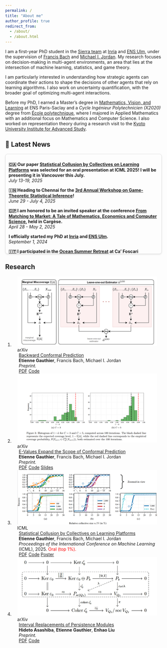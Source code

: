 ```yaml
---
permalink: /
title: "About me"
author_profile: true
redirect_from: 
  - /about/
  - /about.html
---
```


I am a first-year PhD student in the [Sierra team](https://sierra-mlopt.github.io/) at [Inria](https://www.inria.fr/en) and [ENS Ulm](https://www.di.ens.fr/), under the supervision of [Francis Bach](https://www.di.ens.fr/~fbach/) and [Michael I. Jordan](https://people.eecs.berkeley.edu/~jordan/). My research focuses on decision-making in multi-agent environments, an area that lies at the intersection of machine learning, statistics, and game theory.

I am particularly interested in understanding how strategic agents can coordinate their actions to shape the decisions of other agents that rely on learning algorithms. I also work on uncertainty quantification, with the broader goal of optimizing multi-agent interactions.

Before my PhD, I earned a Master’s degree in [Mathematics, Vision, and Learning](https://www.master-mva.com/) at ENS Paris-Saclay and a *Cycle Ingénieur Polytechnicien (X2020)* degree from [École polytechnique](https://www.polytechnique.edu/), where I majored in Applied Mathematics with an additional focus on Mathematics and Computer Science. I also worked on representation theory during a research visit to the [Kyoto University Institute for Advanced Study](https://kuias.kyoto-u.ac.jp/).

## 📰 Latest News

<div style="border: 1px solid #ddd; padding: 10px; margin-bottom: 20px; max-height: 300px; overflow-y: auto; border-radius: 8px; box-shadow: 0 2px 4px rgba(0,0,0,0.1);">

  <!-- <p>
    <strong><a href="https://www.cloudaeye.com/"> 👨‍💻 Rejoined Cloudaeye as ML Researcher</a></strong><br>
    <em>July 1, 2024</em><br>
    I'm excited to announce that I have rejoined Cloudaeye as an ML Researcher.
  </p> -->
  <p>
  <strong> 🇨🇦 Our paper <a href="https://arxiv.org/abs/2502.04879">Statistical Collusion by Collectives on Learning Platforms</a> was selected for an oral presentation at ICML 2025! I will be presenting it in Vancouver this July.</strong>
  <br><em>July 13-19, 2025</em><br>
  </p>

  <p>
  <strong> 🇮🇳 Heading to Chennai for the <a href="https://workshops.birs.ca/events/25w5482">3rd Annual Workshop on Game-Theoretic Statistical Inference</a>!</strong>
  <br><em>June 29 - July 4, 2025</em><br>
  </p>

  <p>
  <strong> 🇨🇵 I am honored to be an invited speaker at the conference <a href="https://oceanerc.com/cargese-2/">From Matching to Market: A Tale of Mathematics, Economics and Computer Science</a>, held in Cargèse.</strong>
  <br><em>April 28 - May 2, 2025</em><br>
  </p>

  <p>
  <strong> I officially started my PhD at <a href="https://www.inria.fr/en">Inria</a> and <a href="https://www.di.ens.fr/">ENS Ulm</a>.</strong>
  <br><em>September 1, 2024</em><br>
  </p>

  <p>
  <strong> 🇮🇹 I participated in the <a href="https://oceanerc.com/events/">Ocean Summer Retreat</a> at Ca’ Foscari University of Venice.</strong>
  <br><em>July 7-12, 2024</em><br>
  </p>

  <!-- <p>
    <strong><a href="https://www.linkedin.com/posts/hardik-prabhu_github-hardikprabhuenergy-time-series-anomaly-detection-activity-7145848258379120640-UgQN?utm_source=share&utm_medium=member_desktop"> 🥳 Paper accepted at AI4TS workshop of AAAI24 </a></strong><br>
    <em>December  27, 2023</em><br>
    I am thrilled to announce that our paper, "Generative Adversarial Network with Soft-Dynamic Time Warping and Parallel Reconstruction for Energy Time Series Anomaly Detection," has been accepted at the AI4TS Workshop@AAAI 2024. 
  </p>

  <p>
    <strong><a href="https://cps.iisc.ac.in/">🏛️ Joined IISc as a Research Associate</a></strong><br>
    <em>November 15, 2023</em><br>
    I am thrilled to announce that I have joined the Robert Bosch Centre for Cyber Physical Systems at the Indian Institute of Science (IISc) as a Research Associate.
  </p> -->
  


  <!-- Repeat the <p>...</p> block for each news item -->
  
</div>

<!-- Research
====== -->
## Research
<!-- <link href="https://stackpath.bootstrapcdn.com/bootstrap/4.5.2/css/bootstrap.min.css" rel="stylesheet"> -->
<!-- <link rel="stylesheet" href="./publications.css"> -->
<div class="publications">
<ol class="bibliography">
 <!-- <link rel="stylesheet" href="./assets/css/style.css"> -->
 <li>
<div class="pub-row">
  <div class="col-sm-3 abbr" style="position: relative;padding-right: 15px;padding-left: 15px;">
    <img src="./images/looestimator.png" class="teaser img-fluid z-depth-1" style="width=100;height=40%" />
            <abbr class="badge">arXiv</abbr>
  </div>
  <div class="col-sm-9" style="position: relative;padding-right: 15px;padding-left: 20px;">
      <div class="title"><a href="https://arxiv.org/abs/2505.13732">Backward Conformal Prediction</a></div>
      <div class="author"><strong>Etienne Gauthier</strong>, Francis Bach, Michael I. Jordan</div>
      <div class="periodical"><em>Preprint.</em>
      </div>
  
  <div class="links">
  <a href="https://arxiv.org/abs/2505.13732" class="btn btn-sm z-depth-0" role="button" target="_blank">PDF</a>
  <a href="https://github.com/GauthierE/backward-cp" class="btn btn-sm z-depth-0" role="button" target="_blank">Code</a>
  <!-- <a href="https://bib.yliu.me/MICCAI23.txt" class="btn btn-sm z-depth-0" role="button" target="_blank">BibTex</a>
  <strong><i style="color:#e74d3c">Early Accept</i></strong> -->
  </div>
  </div>
</div>
</li>


 <li>
<div class="pub-row">
  <div class="col-sm-3 abbr" style="position: relative;padding-right: 15px;padding-left: 15px;">
    <img src="./images/evalues-expand-cp.png" class="teaser img-fluid z-depth-1" style="width=100;height=40%" />
            <abbr class="badge">arXiv</abbr>
  </div>
  <div class="col-sm-9" style="position: relative;padding-right: 15px;padding-left: 20px;">
      <div class="title"><a href="https://arxiv.org/abs/2503.13050">E-Values Expand the Scope of Conformal Prediction</a></div>
      <div class="author"><strong>Etienne Gauthier</strong>, Francis Bach, Michael I. Jordan</div>
      <div class="periodical"><em>Preprint.</em>
      </div>
  
  <div class="links">
  <a href="https://arxiv.org/abs/2503.13050" class="btn btn-sm z-depth-0" role="button" target="_blank">PDF</a>
  <a href="https://github.com/GauthierE/evalues-expand-cp" class="btn btn-sm z-depth-0" role="button" target="_blank">Code</a>
  <a href="/files/slides_evalues-expand-cp.pdf" class="btn btn-sm z-depth-0" role="button" target="_blank">Slides</a>
  <!-- <a href="https://bib.yliu.me/MICCAI23.txt" class="btn btn-sm z-depth-0" role="button" target="_blank">BibTex</a>
  <strong><i style="color:#e74d3c">Early Accept</i></strong> -->
  </div>
  </div>
</div>
</li>

<li>
<div class="pub-row">
  <div class="col-sm-3 abbr" style="position: relative;padding-right: 15px;padding-left: 15px;">
    <img src="./images/signal-unplanting.png" class="teaser img-fluid z-depth-1" style="width=100;height=40%" />
            <abbr class="badge">ICML</abbr>
  </div>
  <div class="col-sm-9" style="position: relative;padding-right: 15px;padding-left: 20px;">
      <div class="title"><a href="https://arxiv.org/abs/2502.04879">Statistical Collusion by Collectives on Learning Platforms</a></div>
      <div class="author"><strong>Etienne Gauthier</strong>, Francis Bach, Michael I. Jordan</div>
      <div class="periodical"><em>Proceedings of the International Conference on Machine Learning</em> (ICML), 2025. <span style="color: red;">Oral (top 1%).</span>
      </div>
  
  <div class="links">
  <a href="https://arxiv.org/abs/2502.04879" class="btn btn-sm z-depth-0" role="button" target="_blank">PDF</a>
  <a href="https://github.com/GauthierE/statistical-collusion" class="btn btn-sm z-depth-0" role="button" target="_blank">Code</a>
  <a href="/files/poster_statistical-collusion.pdf" class="btn btn-sm z-depth-0" role="button" target="_blank">Poster</a>
  <!-- <a href="https://bib.yliu.me/MICCAI23.txt" class="btn btn-sm z-depth-0" role="button" target="_blank">BibTex</a>
  <strong><i style="color:#e74d3c">Early Accept</i></strong> -->
  </div>
  </div>
</div>
</li>

<li>
<div class="pub-row">
  <div class="col-sm-3 abbr" style="position: relative;padding-right: 15px;padding-left: 15px;">
    <img src="./images/interval-replacement.jpg" class="teaser img-fluid z-depth-1" style="width=100;height=40%" />
            <abbr class="badge">arXiv</abbr>
  </div>
  <div class="col-sm-9" style="position: relative;padding-right: 15px;padding-left: 20px;">
      <div class="title"><a href="https://arxiv.org/abs/2403.08308">Interval Replacements of Persistence Modules</a></div>
      <div class="author"><strong>Hideto Asashiba</strong>, <strong>Etienne Gauthier</strong>, <strong>Enhao Liu</strong></div>
      <div class="periodical"><em>Preprint.</em>
      </div>
  
  <div class="links">
  <a href="https://arxiv.org/abs/2403.08308" class="btn btn-sm z-depth-0" role="button" target="_blank">PDF</a>
  <a href="https://github.com/GauthierE/interval-replacement" class="btn btn-sm z-depth-0" role="button" target="_blank">Code</a>
  <!-- <a href="https://bib.yliu.me/MICCAI23.txt" class="btn btn-sm z-depth-0" role="button" target="_blank">BibTex</a>
  <strong><i style="color:#e74d3c">Early Accept</i></strong> -->
  </div>
  </div>
</div>
</li>

<!-- <li>
<div class="pub-row">
  <div class="col-sm-3 abbr" style="position: relative;padding-right: 15px;padding-left: 15px;">
    <img src="./images/3953273590_704e3899d5_m.jpg" class="teaser img-fluid z-depth-1" style="width=100;height=40%" />
            <abbr class="badge">MICCAI</abbr>
  </div>
  <div class="col-sm-9" style="position: relative;padding-right: 15px;padding-left: 20px;">
      <div class="title"><a href="https://arxiv.org/pdf/2306.00988.pdf">Continual Learning for Abdominal Multi-Organ and Tumor Segmentation</a></div>
      <div class="author">Yixiao Zhang, Xinyi Li, Huimiao Chen, Alan Yuille, <strong>Yaoyao Liu*</strong>, Zongwei Zhou* (*Corresponding authors)</div>
      <div class="periodical"><em>International Conference on Medical Image Computing and Computer-Assisted Intervention <strong>(MICCAI)</strong>, 2023.</em>
      </div>
  
  <div class="links">
  <a href="https://arxiv.org/pdf/2306.00988.pdf" class="btn btn-sm z-depth-0" role="button" target="_blank">PDF</a>
  <a href="https://github.com/MrGiovanni/ContinualLearning" class="btn btn-sm z-depth-0" role="button" target="_blank">Code</a>
  <a href="https://bib.yliu.me/MICCAI23.txt" class="btn btn-sm z-depth-0" role="button" target="_blank">BibTex</a>
  <strong><i style="color:#e74d3c">Early Accept</i></strong>
  </div>  </div>  </div>
</li> -->
</ol>
</div>
<!-- Like many other Jekyll-based GitHub Pages templates, Academic Pages makes you separate the website's content from its form. The content & metadata of your website are in structured markdown files, while various other files constitute the theme, specifying how to transform that content & metadata into HTML pages. You keep these various markdown (.md), YAML (.yml), HTML, and CSS files in a public GitHub repository. Each time you commit and push an update to the repository, the [GitHub pages](https://pages.github.com/) service creates static HTML pages based on these files, which are hosted on GitHub's servers free of charge.

<!-- Many of the features of dynamic content management systems (like Wordpress) can be achieved in this fashion, using a fraction of the computational resources and with far less vulnerability to hacking and DDoSing. You can also modify the theme to your heart's content without touching the content of your site. If you get to a point where you've broken something in Jekyll/HTML/CSS beyond repair, your markdown files describing your talks, publications, etc. are safe. You can rollback the changes or even delete the repository and start over - just be sure to save the markdown files! Finally, you can also write scripts that process the structured data on the site, such as [this one](https://github.com/academicpages/academicpages.github.io/blob/master/talkmap.ipynb) that analyzes metadata in pages about talks to display [a map of every location you've given a talk](https://academicpages.github.io/talkmap.html).

Getting started
======
1. Register a GitHub account if you don't have one and confirm your e-mail (required!)
1. Fork [this template](https://github.com/academicpages/academicpages.github.io) by clicking the "Use this template" button in the top right. 
1. Go to the repository's settings (rightmost item in the tabs that start with "Code", should be below "Unwatch"). Rename the repository "[your GitHub username].github.io", which will also be your website's URL.
1. Set site-wide configuration and create content & metadata (see below -- also see [this set of diffs](http://archive.is/3TPas) showing what files were changed to set up [an example site](https://getorg-testacct.github.io) for a user with the username "getorg-testacct")
1. Upload any files (like PDFs, .zip files, etc.) to the files/ directory. They will appear at https://[your GitHub username].github.io/files/example.pdf.  
1. Check status by going to the repository settings, in the "GitHub pages" section

Site-wide configuration
------
The main configuration file for the site is in the base directory in [_config.yml](https://github.com/academicpages/academicpages.github.io/blob/master/_config.yml), which defines the content in the sidebars and other site-wide features. You will need to replace the default variables with ones about yourself and your site's github repository. The configuration file for the top menu is in [_data/navigation.yml](https://github.com/academicpages/academicpages.github.io/blob/master/_data/navigation.yml). For example, if you don't have a portfolio or blog posts, you can remove those items from that navigation.yml file to remove them from the header. 

Create content & metadata
------
For site content, there is one markdown file for each type of content, which are stored in directories like _publications, _talks, _posts, _teaching, or _pages. For example, each talk is a markdown file in the [_talks directory](https://github.com/academicpages/academicpages.github.io/tree/master/_talks). At the top of each markdown file is structured data in YAML about the talk, which the theme will parse to do lots of cool stuff. The same structured data about a talk is used to generate the list of talks on the [Talks page](https://academicpages.github.io/talks), each [individual page](https://academicpages.github.io/talks/2012-03-01-talk-1) for specific talks, the talks section for the [CV page](https://academicpages.github.io/cv), and the [map of places you've given a talk](https://academicpages.github.io/talkmap.html) (if you run this [python file](https://github.com/academicpages/academicpages.github.io/blob/master/talkmap.py) or [Jupyter notebook](https://github.com/academicpages/academicpages.github.io/blob/master/talkmap.ipynb), which creates the HTML for the map based on the contents of the _talks directory).

**Markdown generator**

The repository includes [a set of Jupyter notebooks](https://github.com/academicpages/academicpages.github.io/tree/master/markdown_generator
) that converts a CSV containing structured data about talks or presentations into individual markdown files that will be properly formatted for the Academic Pages template. The sample CSVs in that directory are the ones I used to create my own personal website at stuartgeiger.com. My usual workflow is that I keep a spreadsheet of my publications and talks, then run the code in these notebooks to generate the markdown files, then commit and push them to the GitHub repository.

How to edit your site's GitHub repository
------
Many people use a git client to create files on their local computer and then push them to GitHub's servers. If you are not familiar with git, you can directly edit these configuration and markdown files directly in the github.com interface. Navigate to a file (like [this one](https://github.com/academicpages/academicpages.github.io/blob/master/_talks/2012-03-01-talk-1.md) and click the pencil icon in the top right of the content preview (to the right of the "Raw | Blame | History" buttons). You can delete a file by clicking the trashcan icon to the right of the pencil icon. You can also create new files or upload files by navigating to a directory and clicking the "Create new file" or "Upload files" buttons. 

Example: editing a markdown file for a talk
![Editing a markdown file for a talk](/images/editing-talk.png)

For more info
------
More info about configuring Academic Pages can be found in [the guide](https://academicpages.github.io/markdown/), the [growing wiki](https://github.com/academicpages/academicpages.github.io/wiki), and you can always [ask a question on GitHub](https://github.com/academicpages/academicpages.github.io/discussions). The [guides for the Minimal Mistakes theme](https://mmistakes.github.io/minimal-mistakes/docs/configuration/) (which this theme was forked from) might also be helpful. -->
